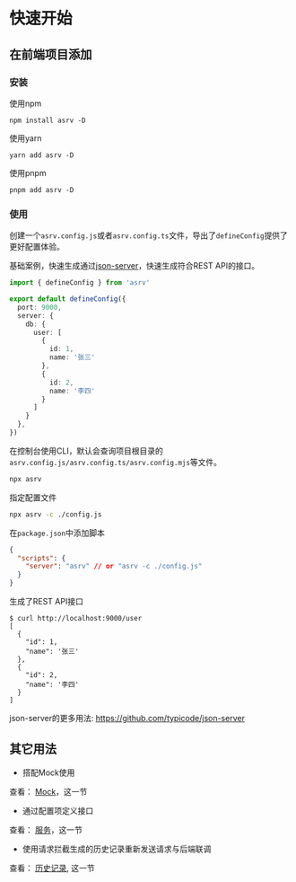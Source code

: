 # 快速开始
## 在前端项目添加
### 安装

使用npm
```shell
npm install asrv -D
```

使用yarn
```shell
yarn add asrv -D
```

使用pnpm
```shell
pnpm add asrv -D
```
### 使用

创建一个`asrv.config.js`或者`asrv.config.ts`文件，导出了`defineConfig`提供了更好配置体验。

基础案例，快速生成通过[json-server](https://github.com/typicode/json-server)，快速生成符合REST API的接口。

```ts
import { defineConfig } from 'asrv'

export default defineConfig({
  port: 9000,
  server: {
    db: {
      user: [
        {
          id: 1,
          name: '张三'
        },
        {
          id: 2,
          name: '李四'
        }
      ]
    }
  },
})
```

在控制台使用CLI，默认会查询项目根目录的`asrv.config.js/asrv.config.ts/asrv.config.mjs`等文件。

```bash
npx asrv
```

指定配置文件
```bash
npx asrv -c ./config.js
```

在`package.json`中添加脚本

```json
{
  "scripts": {
    "server": "asrv" // or "asrv -c ./config.js"
  }
}
```
生成了REST API接口
```shell
$ curl http://localhost:9000/user
[
  {
    "id": 1,
    "name": '张三'
  },
  {
    "id": 2,
    "name": '李四'
  }
]
```

json-server的更多用法: <https://github.com/typicode/json-server>

## 其它用法

- 搭配Mock使用

查看： [Mock](./mock.md)，这一节

- 通过配置项定义接口

查看： [服务](./server.md)，这一节

- 使用请求拦截生成的历史记录重新发送请求与后端联调

查看： [历史记录](./history.md), 这一节
